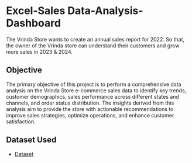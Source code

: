 # Excel-Sales Data-Analysis-Dashboard
The Vrinda Store wants to create an annual sales report for 2022. So that, the owner of the Vrinda store can understand their customers and grow more sales in 2023 & 2024.
## Objective
The primary objective of this project is to perform a comprehensive data analysis on the Vrinda Store e-commerce sales data to identify key trends, customer demographics, sales performance across different states and channels, and order status distribution. The insights derived from this analysis aim to provide the store with actionable recommendations to improve sales strategies, optimize operations, and enhance customer satisfaction.

## Dataset Used
- <a href="https://github.com/ayaankhan21/Excel-Data-Analysis-Dashboard/blob/main/Vrinda%20Store%20Data%20Analysis.xlsx">Dataset</a>

